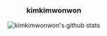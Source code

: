 <div align="center">
<h3>kimkimwonwon</h3>

![kimkimwonwon's github stats](https://github-readme-stats.vercel.app/api?username=kimkimwonwon&show_icons=true&theme=tokyonight)

</div>
